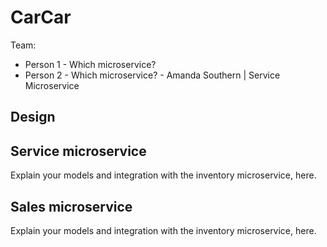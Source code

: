# CarCar

Team:

* Person 1 - Which microservice?
* Person 2 - Which microservice? - Amanda Southern | Service Microservice 

## Design

## Service microservice

Explain your models and integration with the inventory
microservice, here.

## Sales microservice

Explain your models and integration with the inventory
microservice, here.
